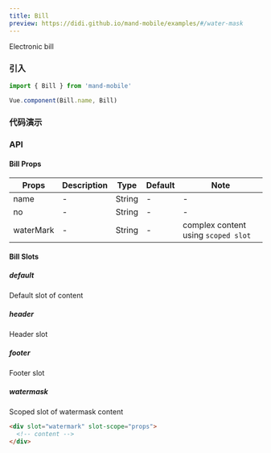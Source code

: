 ```yaml
---
title: Bill
preview: https://didi.github.io/mand-mobile/examples/#/water-mask
---
```


Electronic bill

### 引入

```javascript
import { Bill } from 'mand-mobile'

Vue.component(Bill.name, Bill)
```

### 代码演示
<!-- DEMO -->

### API

#### Bill Props
|Props | Description | Type | Default | Note |
|----|-----|------|------ |------|
|name|-|String|-|-|
|no|-|String|-|-|
|waterMark|-|String|-|complex content using `scoped slot`|

#### Bill Slots

##### default
Default slot of content

##### header
Header slot

##### footer
Footer slot

##### watermask
Scoped slot of watermask content

```html
<div slot="watermark" slot-scope="props">
  <!-- content -->
</div>
```
